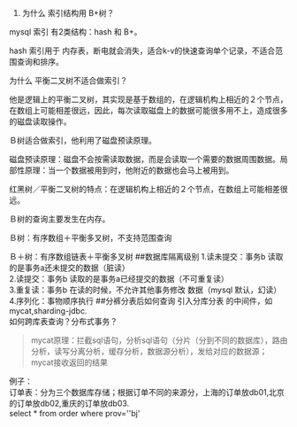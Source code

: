 1. 为什么 索引结构用 B+树？

mysql 索引 有2类结构：hash 和 B+。

hash 索引用于 内存表，断电就会消失，适合k-v的快速查询单个记录，不适合范围查询和排序。

为什么 平衡二叉树不适合做索引？

他是逻辑上的平衡二叉树，其实现是基于数组的，在逻辑机构上相近的２个节点，在数组上可能相差很远，因此，每次读取磁盘上的数据可能很多用不上，造成很多的磁盘读取操作。

Ｂ树适合做索引，他利用了磁盘预读原理。

磁盘预读原理：磁盘不会按需读取数据，而是会读取一个需要的数据周围数据。局部性原理：当一个数据被用到时，他附近的数据也会马上被用到。

红黑树／平衡二叉树的特点：在逻辑机构上相近的２个节点，在数组上可能相差很远。

Ｂ树的查询主要发生在内存。

Ｂ树：有序数组＋平衡多叉树，不支持范围查询

Ｂ＋树：有序数组链表＋平衡多叉树
##数据库隔离级别
1.读未提交：事务b 读取的是事务a还未提交的数据（脏读）  
2.读提交：事务b 读取的是事务a已经提交的数据（不可重复读）  
3.重复读：事务b 在读的时候，不允许其他事务修改 数据（mysql 默认，幻读）  
4.序列化：事物顺序执行
##分裤分表后如何查询
引入分库分表 的中间件，如 mycat,sharding-jdbc.  
如何跨库表查询？分布式事务？

>mycat原理：拦截sql语句，分析sql语句（分片（分到不同的数据库），路由分析，读写分离分析，缓存分析，数据源分析），发给对应的数据源；mycat接收返回的结果

例子：  
订单表：分为三个数据库存储；根据订单不同的来源分，上海的订单放db01,北京的订单放db02,重庆的订单放db03.  
select * from order where prov=''bj'